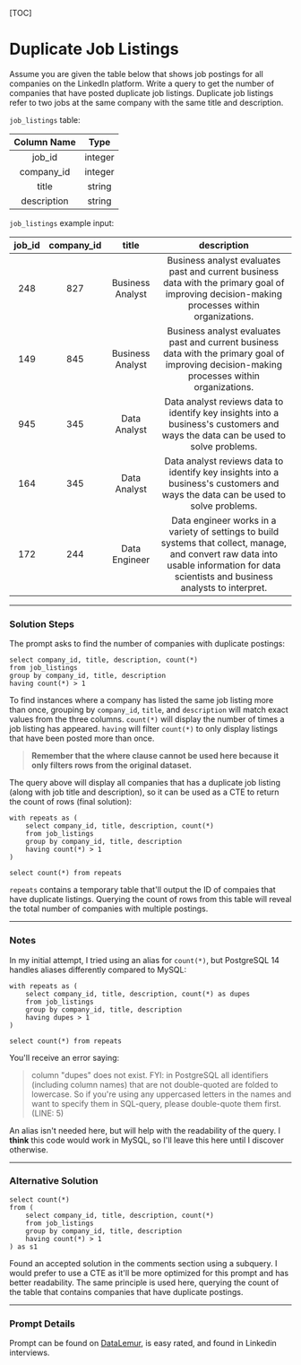 [TOC]

# Duplicate Job Listings

Assume you are given the table below that shows job postings for all companies on the LinkedIn platform. Write a query to get the number of companies that have posted duplicate job listings. Duplicate job listings refer to two jobs at the same company with the same title and description.

`job_listings` table:

| Column Name |  Type   |
| :---------: | :-----: |
|   job_id    | integer |
| company_id  | integer |
|    title    | string  |
| description | string  |

`job_listings` example input:

| job_id | company_id |      title       |                         description                          |
| :----: | :--------: | :--------------: | :----------------------------------------------------------: |
|  248   |    827     | Business Analyst | Business analyst evaluates past and current business data with the primary goal  of improving decision-making processes within organizations. |
|  149   |    845     | Business Analyst | Business analyst evaluates past and current business data with the primary goal  of improving decision-making processes within organizations. |
|  945   |    345     |   Data Analyst   | Data analyst reviews data to identify key insights into a business's customers and ways the data can be used to solve problems. |
|  164   |    345     |   Data Analyst   | Data analyst reviews data to identify key insights into a business's customers and ways the data can be used to solve problems. |
|  172   |    244     |  Data Engineer   | Data engineer works in a variety of settings to build systems that collect,  manage, and convert raw data into usable information for data scientists and business analysts to interpret. |

---

### Solution Steps

The prompt asks to find the number of companies with duplicate postings:

```postgresql
select company_id, title, description, count(*)
from job_listings
group by company_id, title, description
having count(*) > 1
```

To find instances where a company has listed the same job listing more than once, grouping by `company_id`, `title`,  and `description` will match exact values from the three columns.  `count(*)` will display the number of times a job listing has appeared.  `having` will filter `count(*)` to only display listings that have been posted more than once.

> **Remember that the where clause cannot be used here because it only filters rows from the original dataset.**

The query above will display all companies that has a duplicate job listing (along with job title and description), so it can be used as a CTE to return the count of rows (final solution):

```postgresql
with repeats as (
	select company_id, title, description, count(*)
	from job_listings
	group by company_id, title, description
	having count(*) > 1
)

select count(*) from repeats
```

`repeats` contains a temporary table that'll output the ID of compaies that have duplicate listings.  Querying the count of rows from this table will reveal the total number of companies with multiple postings.

---

### Notes

In my initial attempt, I tried using an alias for `count(*)`, but PostgreSQL 14 handles aliases differently compared to MySQL:

```postgresql
with repeats as (
	select company_id, title, description, count(*) as dupes
	from job_listings
	group by company_id, title, description
	having dupes > 1
)

select count(*) from repeats
```

You'll receive an error saying:

> column "dupes" does not exist. FYI: in PostgreSQL all identifiers (including column names) that are not double-quoted are folded to lowercase. So if you're using any uppercased letters in the names and want to specify them in SQL-query, please double-quote them first. (LINE: 5)

An alias isn't needed here, but will help with the readability of the query.  I **think** this code would work in MySQL, so I'll leave this here until I discover otherwise.

---

### Alternative Solution

```postgresql
select count(*)
from (
    select company_id, title, description, count(*)
    from job_listings
    group by company_id, title, description
    having count(*) > 1
) as s1
```

Found an accepted solution in the comments section using a subquery.  I would prefer to use a CTE as it'll be more optimized for this prompt and has better readability.  The same principle is used here, querying the count of the table that contains companies that have duplicate postings.

---

### Prompt Details

Prompt can be found on [DataLemur](https://datalemur.com/prompts/duplicate-job-listings), is easy rated, and found in Linkedin interviews.
